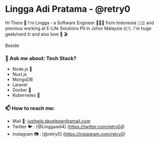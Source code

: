 
# Lingga Adi Pratama - @retry0


Hi There 👋 I'm Lingga - a Software Engineer 👨🏻‍💻 from Indonesia 🇮🇩  and previous working at E-Life Solutions Plt  in Johor Malaysia 🇲🇾. I'm huge geek/nerd 🤓 and also love :musical_note: :clapper: 

Beside


### 💬 Ask me about: Tech Stack?
* Node.js 🖤
* Nuxt.js
* MongoDB
* Laravel
* Docker 🐋
* Kubernetes :ship:

### 📫 How to reach me:
- Mail 📩: justhelp.develeper@gmail.com
- Twitter 🐦 : [@Linggaadi4] (https://twitter.com/retry04)
- Instagram :camera: : [@retry0] (https://instagram.com/retry0)
